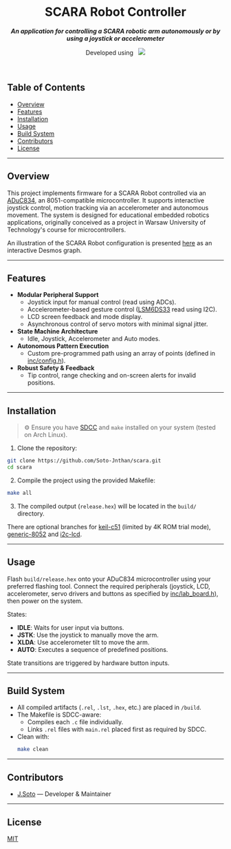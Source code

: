 <div align="center">
  <h1>
    SCARA Robot Controller
  </h1>
  <p>
    <b><i>An application for controlling a SCARA robotic arm autonomously or by using a joystick or accelerometer </i></b>
  </p>
  <p>
    Developed using&nbsp;&nbsp;
    <a href="https://skillicons.dev">
      <img src="https://skillicons.dev/icons?i=c,vscode,git" />
    </a>
  </p>
</div>

<br />

## Table of Contents
- [Overview](#overview)
- [Features](#features)
- [Installation](#installation)
- [Usage](#usage)
- [Build System](#build-system)
- [Contributors](#contributors)
- [License](#license)

---

## Overview

This project implements firmware for a SCARA Robot controlled via an [ADuC834](https://www.analog.com/media/en/technical-documentation/data-sheets/ADUC834.pdf), an 8051-compatible microcontroller. It supports interactive joystick control, motion tracking via an accelerometer and autonomous movement. The system is designed for educational embedded robotics applications, originally conceived as a project in Warsaw University of Technology's course for microcontrollers.

An illustration of the SCARA Robot configuration is presented [here](https://www.desmos.com/calculator/3ebmf7hpk8) as an interactive Desmos graph.

---

## Features

- **Modular Peripheral Support**
  - Joystick input for manual control (read using ADCs).
  - Accelerometer-based gesture control ([LSM6DS33](https://www.pololu.com/file/0J1087/LSM6DS33.pdf) read using I2C).
  - LCD screen feedback and mode display.
  - Asynchronous control of servo motors with minimal signal jitter.
- **State Machine Architecture**
  - Idle, Joystick, Accelerometer and Auto modes.
- **Autonomous Pattern Execution**
  - Custom pre-programmed path using an array of points (defined in [inc/config.h](https://github.com/Soto-Jnthan/scara/blob/main/inc/config.h)).
- **Robust Safety & Feedback**
  - Tip control, range checking and on-screen alerts for invalid positions.

---

## Installation

> ⚙️ Ensure you have [SDCC](http://sdcc.sourceforge.net/) and `make` installed on your system (tested on Arch Linux).

1. Clone the repository:

```bash
git clone https://github.com/Soto-Jnthan/scara.git
cd scara
```

2. Compile the project using the provided Makefile:

```bash
make all
```

3. The compiled output (`release.hex`) will be located in the `build/` directory.

There are optional branches for [keil-c51](https://github.com/Soto-Jnthan/scara/tree/keil-c51) (limited by 4K ROM trial mode), [generic-8052](https://github.com/Soto-Jnthan/scara/tree/generic-8052) and [i2c-lcd](https://github.com/Soto-Jnthan/scara/tree/i2c-lcd).

---

## Usage

Flash `build/release.hex` onto your ADuC834 microcontroller using your preferred flashing tool. Connect the required peripherals (joystick, LCD, accelerometer, servo drivers and buttons as specified by [inc/lab_board.h](https://github.com/Soto-Jnthan/scara/blob/main/inc/lab_board.h)), then power on the system.

States:
- **IDLE**: Waits for user input via buttons.
- **JSTK**: Use the joystick to manually move the arm.
- **XLDA**: Use accelerometer tilt to move the arm.
- **AUTO**: Executes a sequence of predefined positions.

State transitions are triggered by hardware button inputs.

---

## Build System

- All compiled artifacts (`.rel`, `.lst`, `.hex`, etc.) are placed in `/build`.
- The Makefile is SDCC-aware:
  - Compiles each `.c` file individually.
  - Links `.rel` files with `main.rel` placed first as required by SDCC.
- Clean with:
  ```bash
  make clean
  ```

---

## Contributors

- [J.Soto](https://github.com/Soto-Jnthan) — Developer & Maintainer

---

## License

[MIT](https://choosealicense.com/licenses/mit/)
